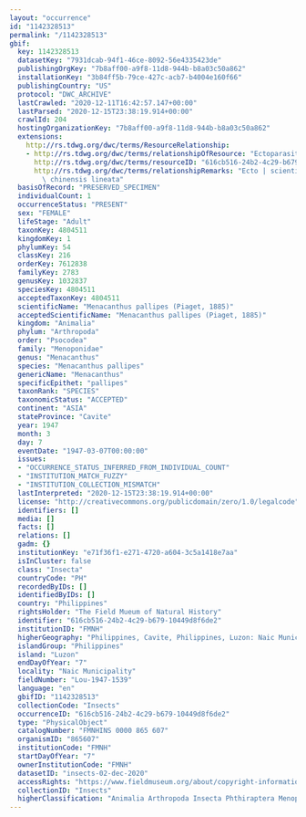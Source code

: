```yaml
---
layout: "occurrence"
id: "1142328513"
permalink: "/1142328513"
gbif:
  key: 1142328513
  datasetKey: "7931dcab-94f1-46ce-8092-56e4335423de"
  publishingOrgKey: "7b8aff00-a9f8-11d8-944b-b8a03c50a862"
  installationKey: "3b84ff5b-79ce-427c-acb7-b4004e160f66"
  publishingCountry: "US"
  protocol: "DWC_ARCHIVE"
  lastCrawled: "2020-12-11T16:42:57.147+00:00"
  lastParsed: "2020-12-15T23:38:19.914+00:00"
  crawlId: 204
  hostingOrganizationKey: "7b8aff00-a9f8-11d8-944b-b8a03c50a862"
  extensions:
    http://rs.tdwg.org/dwc/terms/ResourceRelationship:
    - http://rs.tdwg.org/dwc/terms/relationshipOfResource: "Ectoparasite Of"
      http://rs.tdwg.org/dwc/terms/resourceID: "616cb516-24b2-4c29-b679-10449d8f6de2"
      http://rs.tdwg.org/dwc/terms/relationshipRemarks: "Ecto | scientificName: Excalfactoria\
        \ chinensis lineata"
  basisOfRecord: "PRESERVED_SPECIMEN"
  individualCount: 1
  occurrenceStatus: "PRESENT"
  sex: "FEMALE"
  lifeStage: "Adult"
  taxonKey: 4804511
  kingdomKey: 1
  phylumKey: 54
  classKey: 216
  orderKey: 7612838
  familyKey: 2783
  genusKey: 1032837
  speciesKey: 4804511
  acceptedTaxonKey: 4804511
  scientificName: "Menacanthus pallipes (Piaget, 1885)"
  acceptedScientificName: "Menacanthus pallipes (Piaget, 1885)"
  kingdom: "Animalia"
  phylum: "Arthropoda"
  order: "Psocodea"
  family: "Menoponidae"
  genus: "Menacanthus"
  species: "Menacanthus pallipes"
  genericName: "Menacanthus"
  specificEpithet: "pallipes"
  taxonRank: "SPECIES"
  taxonomicStatus: "ACCEPTED"
  continent: "ASIA"
  stateProvince: "Cavite"
  year: 1947
  month: 3
  day: 7
  eventDate: "1947-03-07T00:00:00"
  issues:
  - "OCCURRENCE_STATUS_INFERRED_FROM_INDIVIDUAL_COUNT"
  - "INSTITUTION_MATCH_FUZZY"
  - "INSTITUTION_COLLECTION_MISMATCH"
  lastInterpreted: "2020-12-15T23:38:19.914+00:00"
  license: "http://creativecommons.org/publicdomain/zero/1.0/legalcode"
  identifiers: []
  media: []
  facts: []
  relations: []
  gadm: {}
  institutionKey: "e71f36f1-e271-4720-a604-3c5a1418e7aa"
  isInCluster: false
  class: "Insecta"
  countryCode: "PH"
  recordedByIDs: []
  identifiedByIDs: []
  country: "Philippines"
  rightsHolder: "The Field Mueum of Natural History"
  identifier: "616cb516-24b2-4c29-b679-10449d8f6de2"
  institutionID: "FMNH"
  higherGeography: "Philippines, Cavite, Philippines, Luzon: Naic Municipality"
  islandGroup: "Philippines"
  island: "Luzon"
  endDayOfYear: "7"
  locality: "Naic Municipality"
  fieldNumber: "Lou-1947-1539"
  language: "en"
  gbifID: "1142328513"
  collectionCode: "Insects"
  occurrenceID: "616cb516-24b2-4c29-b679-10449d8f6de2"
  type: "PhysicalObject"
  catalogNumber: "FMNHINS 0000 865 607"
  organismID: "865607"
  institutionCode: "FMNH"
  startDayOfYear: "7"
  ownerInstitutionCode: "FMNH"
  datasetID: "insects-02-dec-2020"
  accessRights: "https://www.fieldmuseum.org/about/copyright-information"
  collectionID: "Insects"
  higherClassification: "Animalia Arthropoda Insecta Phthiraptera Menoponidae"
---
```

